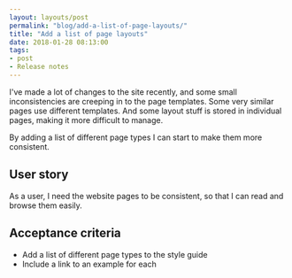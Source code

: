 ```yaml
---
layout: layouts/post
permalink: "blog/add-a-list-of-page-layouts/"
title: "Add a list of page layouts"
date: 2018-01-28 08:13:00  
tags:
- post
- Release notes
---
```


I've made a lot of changes to the site recently, and some small inconsistencies are creeping in to the page templates. Some very similar pages use different templates. And some layout stuff is stored in individual pages, making it more difficult to manage.

By adding a list of different page types I can start to make them more consistent.

## User story

As a user, I need the website pages to be consistent, so that I can read and browse them easily.

## Acceptance criteria

- Add a list of different page types to the style guide
- Include a link to an example for each
